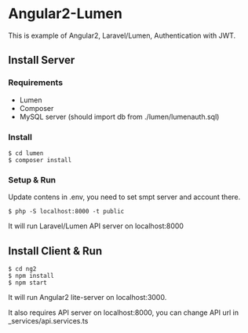 # Angular2-Lumen
This is example of Angular2, Laravel/Lumen, Authentication with JWT.

## Install Server

### Requirements

  - Lumen
  - Composer
  - MySQL server (should import db from ./lumen/lumenauth.sql)

### Install

    $ cd lumen
    $ composer install

### Setup & Run

Update contens in .env, you need to set smpt server and account there. 

    $ php -S localhost:8000 -t public

It will run Laravel/Lumen API server on localhost:8000

## Install Client & Run

    $ cd ng2
    $ npm install
    $ npm start

It will run Angular2 lite-server on localhost:3000.

It also requires API server on localhost:8000, you can change API url in _services/api.services.ts


